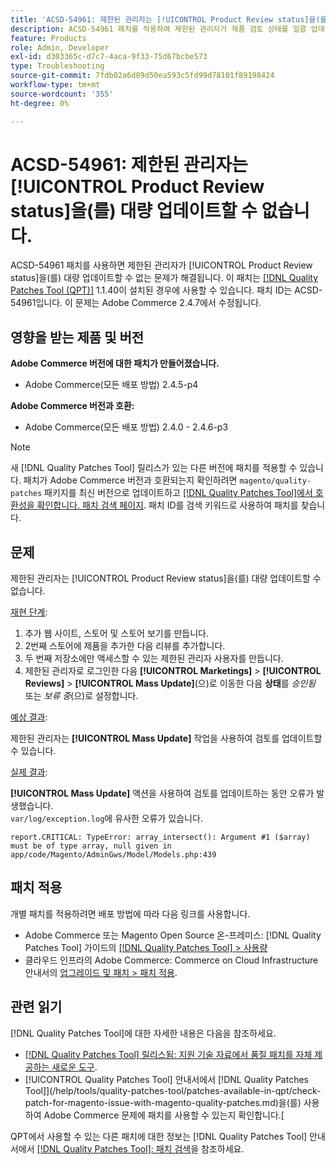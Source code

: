 ```yaml
---
title: 'ACSD-54961: 제한된 관리자는 [!UICONTROL Product Review status]을(를) 대량 업데이트할 수 없습니다.'
description: ACSD-54961 패치를 적용하여 제한된 관리자가 제품 검토 상태를 일괄 업데이트할 수 없는 Adobe Commerce 문제를 해결합니다.
feature: Products
role: Admin, Developer
exl-id: d303365c-d7c7-4aca-9f33-75d67bcbe573
type: Troubleshooting
source-git-commit: 7fdb02a6d89d50ea593c5fd99d78101f89198424
workflow-type: tm+mt
source-wordcount: '355'
ht-degree: 0%

---
```


# ACSD-54961: 제한된 관리자는 [!UICONTROL Product Review status]을(를) 대량 업데이트할 수 없습니다.

ACSD-54961 패치를 사용하면 제한된 관리자가 [!UICONTROL Product Review status]을(를) 대량 업데이트할 수 없는 문제가 해결됩니다. 이 패치는 [[!DNL Quality Patches Tool (QPT)]](https://experienceleague.adobe.com/en/docs/commerce-operations/tools/quality-patches-tool/quality-patches-tool-to-self-serve-quality-patches) 1.1.40이 설치된 경우에 사용할 수 있습니다. 패치 ID는 ACSD-54961입니다. 이 문제는 Adobe Commerce 2.4.7에서 수정됩니다.

## 영향을 받는 제품 및 버전

**Adobe Commerce 버전에 대한 패치가 만들어졌습니다.**

* Adobe Commerce(모든 배포 방법) 2.4.5-p4

**Adobe Commerce 버전과 호환:**

* Adobe Commerce(모든 배포 방법) 2.4.0 - 2.4.6-p3

>[!NOTE]
>
>새 [!DNL Quality Patches Tool] 릴리스가 있는 다른 버전에 패치를 적용할 수 있습니다. 패치가 Adobe Commerce 버전과 호환되는지 확인하려면 `magento/quality-patches` 패키지를 최신 버전으로 업데이트하고 [[!DNL Quality Patches Tool]에서 호환성을 확인합니다. 패치 검색 페이지](https://experienceleague.adobe.com/tools/commerce-quality-patches/index.html). 패치 ID를 검색 키워드로 사용하여 패치를 찾습니다.

## 문제

제한된 관리자는 [!UICONTROL Product Review status]을(를) 대량 업데이트할 수 없습니다.

<u>재현 단계</u>:

1. 추가 웹 사이트, 스토어 및 스토어 보기를 만듭니다.
1. 2번째 스토어에 제품을 추가한 다음 리뷰를 추가합니다.
1. 두 번째 저장소에만 액세스할 수 있는 제한된 관리자 사용자를 만듭니다.
1. 제한된 관리자로 로그인한 다음 **[!UICONTROL  Marketings]** > **[!UICONTROL Reviews]** > **[!UICONTROL Mass Update]**(으)로 이동한 다음 **상태**&#x200B;를 *승인됨* 또는 *보류 중*(으)로 설정합니다.

<u>예상 결과</u>:

제한된 관리자는 **[!UICONTROL Mass Update]** 작업을 사용하여 검토를 업데이트할 수 있습니다.

<u>실제 결과</u>:

**[!UICONTROL Mass Update]** 액션을 사용하여 검토를 업데이트하는 동안 오류가 발생했습니다.<br>
`var/log/exception.log`에 유사한 오류가 있습니다.

```
report.CRITICAL: TypeError: array_intersect(): Argument #1 ($array) must be of type array, null given in app/code/Magento/AdminGws/Model/Models.php:439
```

## 패치 적용

개별 패치를 적용하려면 배포 방법에 따라 다음 링크를 사용합니다.

* Adobe Commerce 또는 Magento Open Source 온-프레미스: [!DNL Quality Patches Tool] 가이드의 [[!DNL Quality Patches Tool] > 사용량](/help/tools/quality-patches-tool/usage.md)
* 클라우드 인프라의 Adobe Commerce: Commerce on Cloud Infrastructure 안내서의 [업그레이드 및 패치 > 패치 적용](https://experienceleague.adobe.com/docs/commerce-cloud-service/user-guide/develop/upgrade/apply-patches.html).

## 관련 읽기

[!DNL Quality Patches Tool]에 대한 자세한 내용은 다음을 참조하세요.

* [[!DNL Quality Patches Tool] 릴리스됨: 지원 기술 자료에서 품질 패치를 자체 제공하는 새로운 도구](https://experienceleague.adobe.com/en/docs/commerce-operations/tools/quality-patches-tool/quality-patches-tool-to-self-serve-quality-patches).
* [!UICONTROL Quality Patches Tool] 안내서에서  [!DNL Quality Patches Tool]](/help/tools/quality-patches-tool/patches-available-in-qpt/check-patch-for-magento-issue-with-magento-quality-patches.md)을(를) 사용하여 Adobe Commerce 문제에 패치를 사용할 수 있는지 확인합니다.[


QPT에서 사용할 수 있는 다른 패치에 대한 정보는 [!DNL Quality Patches Tool] 안내서에서 [[!DNL Quality Patches Tool]: 패치 검색](https://experienceleague.adobe.com/tools/commerce-quality-patches/index.html)을 참조하세요.
